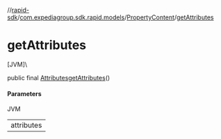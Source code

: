 //[rapid-sdk](../../../index.md)/[com.expediagroup.sdk.rapid.models](../index.md)/[PropertyContent](index.md)/[getAttributes](get-attributes.md)

# getAttributes

[JVM]\

public final [Attributes](../-attributes/index.md)[getAttributes](get-attributes.md)()

#### Parameters

JVM

| |
|---|
| attributes |
